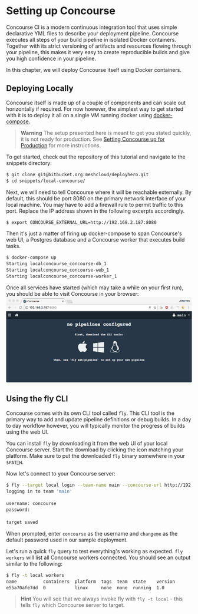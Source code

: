 # Setting up Concourse

Concourse CI is a modern continuous integration tool that uses simple declarative YML files to describe your deployment pipeline. Concourse executes all steps of your build pipeline in isolated Docker containers. Together with its strict versioning of artifacts and resources flowing through your pipeline, this makes it very easy to create reproducible builds and give you high confidence in your pipeline.

In this chapter, we will deploy Concourse itself using Docker containers. 

## Deploying Locally

Concourse itself is made up of a couple of components and can scale out horizontally if required. For now however, the simplest way to get started with it is to deploy it all on a single VM running docker using [docker-compose](https://docs.docker.com/compose/).

> **Warning** The setup presented here is meant to get you stated quickly, it is not ready for production. See [Setting Concourse up for Production](/setting-concourse-up-for-production.md) for more instructions. 

To get started, check out the repository of this tutorial and navigate to the snippets directory:

```bash
$ git clone git@bitbucket.org:meshcloud/deployhero.git
$ cd snippets/local-concourse/
```

Next, we will need to tell Concourse where it will be reachable externally. By default, this should be port 8080 on the primary network interface of your local machine. You may have to add a firewall rule to permit traffic to this port. Replace the IP address shown in the following excerpts accordingly. 

```bash
$ export CONCOURSE_EXTERNAL_URL=http://192.168.2.187:8080
```

Then it's just a matter of firing up docker-compose to span Concourse's web UI, a Postgres database and a Concourse worker that executes build tasks. 

```bash
$ docker-compose up
Starting localconcourse_concourse-db_1
Starting localconcourse_concourse-web_1
Starting localconcourse_concourse-worker_1
```

Once all services have started (which may take a while on your first run), you should be able to visit Concourse in your browser: 
![](/assets/concourse-welcome.png)

## Using the fly CLI

Concourse comes with its own CLI tool called `fly`. This CLI tool is the primary way to add and update pipeline definitions or debug builds. In a day to day workflow however, you will typically monitor the progress of builds using the web UI.

You can install `fly` by downloading it from the web UI of your local Concourse server. Start the download by clicking the icon matching your platform. Make sure to put the downloaded `fly` binary somewhere in your `$PATH`.

Now let's connect to your Concourse server: 


```bash
$ fly --target local login --team-name main --concourse-url http://192.168.2.187:8080/
logging in to team 'main'

username: concourse
password: 

target saved
```

When prompted, enter `concourse` as the username and `changeme` as the default password used in our sample deployment. 

Let's run a quick `fly` query to test everything's working as expected. `fly workers` will list all Concourse workers connected. You should see an output similar to the following: 

```bash
$ fly -t local workers
name          containers  platform  tags  team  state    version
e55a70afe7dd  0           linux     none  none  running  1.0   
```

> **Hint** You will see that we always invoke fly with `fly -t local` - this tells `fly` which Concourse server to target. 





